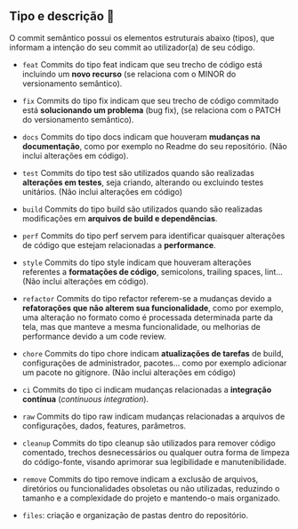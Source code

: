 ## Tipo e descrição 🦄

O commit semântico possui os elementos estruturais abaixo (tipos), que informam a intenção do seu commit ao utilizador(a) de seu código.

- `feat` Commits do tipo feat indicam que seu trecho de código está incluindo um **novo recurso** (se relaciona com o MINOR do versionamento semântico).

- `fix` Commits do tipo fix indicam que seu trecho de código commitado está **solucionando um problema** (bug fix), (se relaciona com o PATCH do versionamento semântico).

- `docs` Commits do tipo docs indicam que houveram **mudanças na documentação**, como por exemplo no Readme do seu repositório. (Não inclui alterações em código).

- `test` Commits do tipo test são utilizados quando são realizadas **alterações em testes**, seja criando, alterando ou excluindo testes unitários. (Não inclui alterações em código)

- `build` Commits do tipo build são utilizados quando são realizadas modificações em **arquivos de build e dependências**.

- `perf` Commits do tipo perf servem para identificar quaisquer alterações de código que estejam relacionadas a **performance**.

- `style` Commits do tipo style indicam que houveram alterações referentes a **formatações de código**, semicolons, trailing spaces, lint... (Não inclui alterações em código).

- `refactor` Commits do tipo refactor referem-se a mudanças devido a **refatorações que não alterem sua funcionalidade**, como por exemplo, uma alteração no formato como é processada determinada parte da tela, mas que manteve a mesma funcionalidade, ou melhorias de performance devido a um code review.

- `chore` Commits do tipo chore indicam **atualizações de tarefas** de build, configurações de administrador, pacotes... como por exemplo adicionar um pacote no gitignore. (Não inclui alterações em código)

- `ci` Commits do tipo ci indicam mudanças relacionadas a **integração contínua** (_continuous integration_).

- `raw` Commits do tipo raw indicam mudanças relacionadas a arquivos de configurações, dados, features, parâmetros.

- `cleanup` Commits do tipo cleanup são utilizados para remover código comentado, trechos desnecessários ou qualquer outra forma de limpeza do código-fonte, visando aprimorar sua legibilidade e manutenibilidade.

- `remove` Commits do tipo remove indicam a exclusão de arquivos, diretórios ou funcionalidades obsoletas ou não utilizadas, reduzindo o tamanho e a complexidade do projeto e mantendo-o mais organizado.

- `files`: criação e organização de pastas dentro do repositório.

